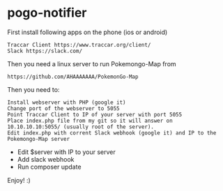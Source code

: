 # pogo-notifier

First install following apps on the phone (ios or android)

    Traccar Client https://www.traccar.org/client/
    Slack https://slack.com/

Then you need a linux server to run Pokemongo-Map from

    https://github.com/AHAAAAAAA/PokemonGo-Map

Then you need to:

    Install webserver with PHP (google it)
    Change port of the webserver to 5055
    Point Traccar Client to IP of your server with port 5055
    Place index.php file from my git so it will answer on 10.10.10.10:5055/ (usually root of the server).
    Edit index.php with corrent Slack webhook (google it) and IP to the Pokemongo-Map server
* Edit $server with IP to your server
* Add slack webhook
* Run composer update

Enjoy! :)

